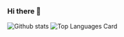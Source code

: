### Hi there 👋

<!--
**familfamilzade/familfamilzade** is a ✨ _special_ ✨ repository because its `README.md` (this file) appears on your GitHub profile.

Here are some ideas to get you started:

- 🔭 I’m currently working on ...
- 🌱 I’m currently learning ...
- 👯 I’m looking to collaborate on ...
- 🤔 I’m looking for help with ...
- 💬 Ask me about ...
- 📫 How to reach me: ...
- 😄 Pronouns: ...
- ⚡ Fun fact: ...
-->
![Github stats](https://github-readme-stats.vercel.app/api?username=familfamilzade&theme=onedark&show_icons=true&count_private=true)
![Top Languages Card](https://github-readme-stats.vercel.app/api/top-langs/?username=familfamilzade&theme=onedark&count_private=true)
